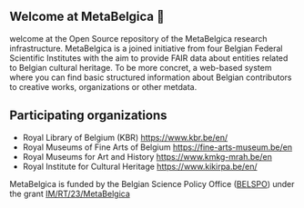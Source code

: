 ## Welcome at MetaBelgica 👋

welcome at the Open Source repository of the MetaBelgica research infrastructure. 
MetaBelgica is a joined initiative from four Belgian Federal Scientific Institutes with the aim to provide FAIR data about entities related to Belgian cultural heritage. To be more concret, a web-based system where you can find basic structured information about Belgian contributors to creative works, organizations or other metdata.

## Participating organizations

* Royal Library of Belgium (KBR) https://www.kbr.be/en/
* Royal Museums of Fine Arts of Belgium https://fine-arts-museum.be/en
* Royal Museums for Art and History https://www.kmkg-mrah.be/en
* Royal Institute for Cultural Heritage https://www.kikirpa.be/en/


MetaBelgica is funded by the Belgian Science Policy Office ([BELSPO](https://www.belspo.be/)) under the grant [IM/RT/23/MetaBelgica](https://www.belspo.be/belspo/impuls/project_en.stm#MetaBelgica)

